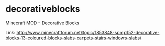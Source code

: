 decorativeblocks
================

Minecraft MOD - Decorative Blocks

Link: http://www.minecraftforum.net/topic/1853848-spmp152-decorative-blocks-13-coloured-blocks-slabs-carpets-stairs-windows-slabs/
